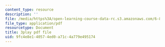 ```yaml
---
content_type: resource
description: ''
file: /media/https%3A/open-learning-course-data-rc.s3.amazonaws.com/6-849-geometric-folding-algorithms-linkages-origami-polyhedra-fall-2012/9fc4e8e140574ed0a71c4a779e495174_dLjCy6RmBN4.pdf
file_type: application/pdf
resourcetype: Document
title: 3play pdf file
uid: 9fc4e8e1-4057-4ed0-a71c-4a779e495174
---
```

